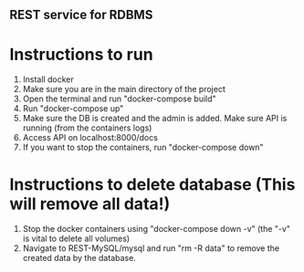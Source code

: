 ## REST service for RDBMS

# Instructions to run
1. Install docker
2. Make sure you are in the main directory of the project
3. Open the terminal and run "docker-compose build"
4. Run "docker-compose up"
5. Make sure the DB is created and the admin is added. Make sure API is running (from the containers logs)
6. Access API on localhost:8000/docs
7. If you want to stop the containers, run "docker-compose down"

# Instructions to delete database (This will remove all data!)
1. Stop the docker containers using "docker-compose down -v" (the "-v" is vital to delete all volumes)
2. Navigate to REST-MySQL/mysql and run "rm -R data" to remove the created data by the database.
